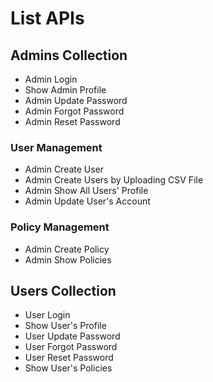 # List APIs

## Admins Collection
- Admin Login
- Show Admin Profile
- Admin Update Password
- Admin Forgot Password
- Admin Reset Password

### User Management
- Admin Create User
- Admin Create Users by Uploading CSV File
- Admin Show All Users' Profile
- Admin Update User's Account

### Policy Management
- Admin Create Policy
- Admin Show Policies

## Users Collection
- User Login
- Show User's Profile
- User Update Password
- User Forgot Password
- User Reset Password
- Show User's Policies